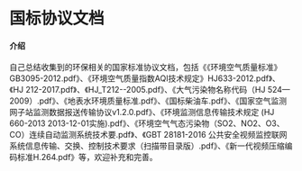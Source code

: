 # 国标协议文档

#### 介绍
自己总结收集到的环保相关的国家标准协议文档，包括《《环境空气质量标准》GB3095-2012.pdf》、《环境空气质量指数AQI技术规定》HJ633-2012.pdf》、《HJ 212-2017.pdf》、《HJ_T212--2005.pdf》、《大气污染物名称代码（HJ 524—2009）.pdf》、《地表水环境质量标准.pdf》、《国标柴油车.pdf》、《国家空气监测网子站监测数据报送传输协议v1.2.0.pdf》、《环境监测信息传输技术规定 (HJ 660-2013  2013-12-01实施).pdf》、《环境空气气态污染物（SO2、NO2、O3、CO）连续自动监测系统技术要.pdf》、《GBT 28181-2016 公共安全视频监控联网系统信息传输、交换、控制技术要求（扫描带目录版）.pdf》、《新一代视频压缩编码标准H.264.pdf》等，欢迎补充和完善。

